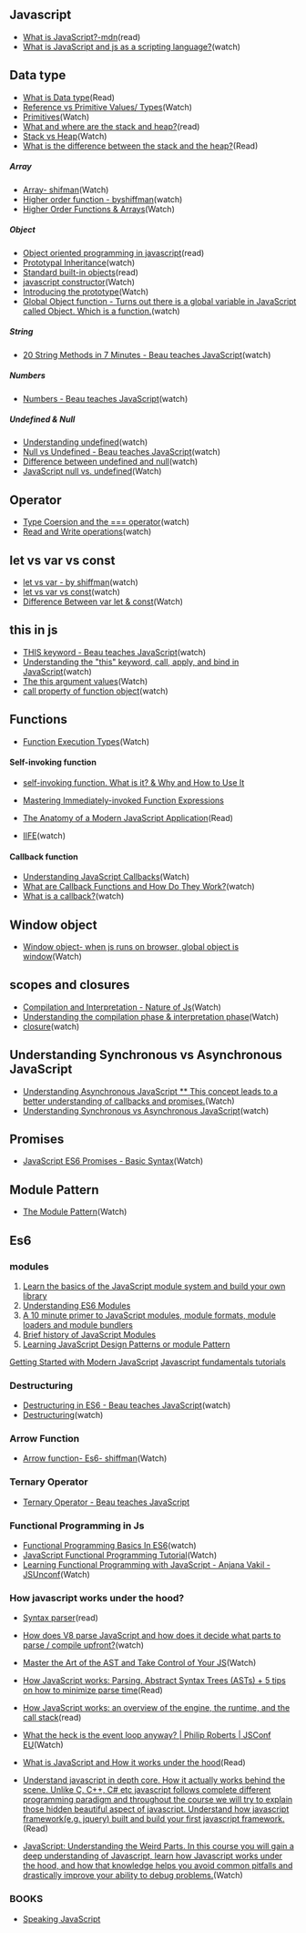 ## Javascript
- [What is JavaScript?-mdn](https://developer.mozilla.org/en-US/docs/Learn/JavaScript/First_steps/What_is_JavaScript)(read)
- [What is JavaScript and js as a scripting language?](https://www.youtube.com/watch?v=VEzWZav5EkA&list=PLqq-6Pq4lTTYFJxC9NLJ7dSTI5Z1WWB6K&index=3)(watch)


## Data type
- [What is Data type](https://searchmicroservices.techtarget.com/definition/data-type)(Read)
- [Reference vs Primitive Values/ Types](https://www.youtube.com/watch?v=9ooYYRLdg_g)(Watch)
- [Primitives](https://www.youtube.com/watch?v=r-Hph-6Awmg&list=PL9ZqDLjDY8PmVejsIWIShSizE6TFwC9tE&index=4)(Watch)
- [What and where are the stack and heap?](https://stackoverflow.com/questions/79923/what-and-where-are-the-stack-and-heap)(read)
- [Stack vs Heap](https://www.youtube.com/watch?v=PdvGEI-P3-M)(Watch)
- [What is the difference between the stack and the heap?](https://www.quora.com/What-is-the-difference-between-the-stack-and-the-heap)(Read)


##### Array
- [Array- shifman](https://www.youtube.com/results?search_query=array+in+javascript+shiffman)(Watch)
- [Higher order function - byshiffman](https://www.youtube.com/watch?v=H4awPsyugS0&list=PLRqwX-V7Uu6YgpA3Oht-7B4NBQwFVe3pr&index=5)(watch)
- [Higher Order Functions & Arrays](https://www.youtube.com/watch?v=rRgD1yVwIvE&t=398s)(Watch)


##### Object
- [Object oriented programming in javascript](https://scotch.io/@zellwk)(read)
- [Prototypal Inheritance](https://www.youtube.com/watch?v=3AKh0-PDsMw)(watch)
- [Standard built-in objects](https://developer.mozilla.org/en-US/docs/Web/JavaScript/Reference/Global_Objects)(read)
- [javascript constructor](https://www.youtube.com/watch?v=NmpHR95tZzQ&index=4&list=PLqq-6Pq4lTTaflXUL0v3TSm86nodn0c_u)(Watch)
- [Introducing the prototype](https://www.youtube.com/watch?v=z19gt-wslCo&index=12&list=PLqq-6Pq4lTTaflXUL0v3TSm86nodn0c_u)(Watch)
- [Global Object function - Turns out there is a global variable in JavaScript called Object. Which is a function.](https://www.youtube.com/watch?v=eFm3rdarXDA&list=PLqq-6Pq4lTTaflXUL0v3TSm86nodn0c_u&index=16)(watch)

##### String
- [20 String Methods in 7 Minutes - Beau teaches JavaScript](https://www.youtube.com/watch?v=VRz0nbax0uI)(watch)

##### Numbers
- [Numbers - Beau teaches JavaScript](https://www.youtube.com/watch?v=nBEBraDJkFg)(watch)

##### Undefined & Null
- [Understanding undefined](https://www.youtube.com/watch?v=oYhyG1M-W-o)(watch)
- [Null vs Undefined - Beau teaches JavaScript](https://www.youtube.com/watch?v=VwaqJy_clnc)(watch)
- [Difference between undefined and null](https://www.youtube.com/watch?v=JM-fQHknjh8)(watch)
- [JavaScript null vs. undefined](https://www.youtube.com/watch?v=spgTd91FAjo)(Watch)



## Operator 
- [Type Coersion and the === operator](https://www.youtube.com/watch?v=IQoBAaxR3Ng)(watch)
- [Read and Write operations](https://www.youtube.com/watch?v=EchOXbPyhVI&list=PLqq-6Pq4lTTZ_LyvzfrndUOkIvOF4y-_c&index=7)(watch)


## let vs var vs const
- [let vs var - by shiffman](https://www.youtube.com/watch?v=q8SHaDQdul0&index=1&list=PLRqwX-V7Uu6YgpA3Oht-7B4NBQwFVe3pr&pbjreload=10)(watch)
- [let vs var vs const](https://www.youtube.com/results?search_query=let+vs+var+javascript)(watch)
- [Difference Between var let & const](https://www.youtube.com/watch?v=Jbl5QRwMlNA&list=PL9ZqDLjDY8PmVejsIWIShSizE6TFwC9tE&index=3)(Watch)


## this in js
- [THIS keyword - Beau teaches JavaScript](https://www.youtube.com/watch?v=eOI9GzMfd24)(watch)
- [Understanding the "this" keyword, call, apply, and bind in JavaScript](https://tylermcginnis.com/this-keyword-call-apply-bind-javascript/)(watch)
- [The this argument values](https://www.youtube.com/watch?v=aqgOxngcLDg&index=8&list=PLqq-6Pq4lTTaflXUL0v3TSm86nodn0c_u)(Watch)
- [call property of function object](https://www.youtube.com/watch?v=vvV-GZ6AMMY&index=10&list=PLqq-6Pq4lTTaflXUL0v3TSm86nodn0c_u)(watch)

## Functions
- [Function Execution Types](https://www.youtube.com/watch?v=3VXk8h9tKEo&list=PLqq-6Pq4lTTaflXUL0v3TSm86nodn0c_u&index=7)(Watch)

#### Self-invoking function
- [self-invoking function. What is it? & Why and How to Use It](https://ilovecoding.org/lessons/self-invoking-anonymous-function-what-is-it-why-and-how-to-use-it)

- [Mastering Immediately-invoked Function Expressions](https://medium.com/@vvkchandra/essential-javascript-mastering-immediately-invoked-function-expressions-67791338ddc6)

- [The Anatomy of a Modern JavaScript Application](https://www.sitepoint.com/anatomy-of-a-modern-javascript-application/)(Read)
- [IIFE](https://www.youtube.com/watch?v=q21QSRpNaAQ&list=PLqq-6Pq4lTTZ_LyvzfrndUOkIvOF4y-_c&index=6)(watch)

#### Callback function
- [Understanding JavaScript Callbacks](https://www.youtube.com/watch?v=Nau-iEEgEoM&t=344s)(Watch)
- [What are Callback Functions and How Do They Work?](https://www.youtube.com/watch?v=uPCxgnLOuiQ)(watch)
- [What is a callback?](https://www.youtube.com/watch?v=xHneyv38Jro)(watch)

## Window object 
- [Window object- when js runs on browser, global object is window](https://www.youtube.com/watch?v=3oD7RQTJqvc&index=9&list=PLqq-6Pq4lTTZ_LyvzfrndUOkIvOF4y-_c)(Watch)

## scopes and closures
- [Compilation and Interpretation - Nature of Js](https://www.youtube.com/watch?v=tvb_Zl53xLI&index=10&list=PLqq-6Pq4lTTZ_LyvzfrndUOkIvOF4y-_c)(Watch)
- [Understanding the compilation phase & interpretation phase](https://www.youtube.com/watch?v=9d8Qxq-tJRg&index=11&list=PLqq-6Pq4lTTZ_LyvzfrndUOkIvOF4y-_c)(Watch)
- [closure](https://www.youtube.com/watch?v=Nj3_DMUXEbE&list=PLqq-6Pq4lTTZ_LyvzfrndUOkIvOF4y-_c&index=17)(watch)


## Understanding Synchronous vs Asynchronous JavaScript
- [Understanding Asynchronous JavaScript ** This concept leads to a better understanding of callbacks and promises.](https://www.youtube.com/watch?v=_IGIQ10yX1o&list=PLTo9PCskHpbHIDnzl8tRYldSCSQaFgAHd)(Watch)
- [Understanding Synchronous vs Asynchronous JavaScript](https://www.youtube.com/watch?v=Q-Zmc0E0GYY)(watch)

## Promises
- [JavaScript ES6 Promises - Basic Syntax](https://www.youtube.com/watch?v=SmPouEFKOBg)(Watch)

## Module Pattern
- [The Module Pattern](https://www.youtube.com/watch?v=yF3GR-7u4y4&list=PLqq-6Pq4lTTZ_LyvzfrndUOkIvOF4y-_c&index=20)(Watch)



## Es6 
  ### modules
1. [Learn the basics of the JavaScript module system and build your own library](https://medium.freecodecamp.org/anatomy-of-js-module-systems-and-building-libraries-fadcd8dbd0e)
2. [Understanding ES6 Modules](https://www.sitepoint.com/understanding-es6-modules/)
3. [A 10 minute primer to JavaScript modules, module formats, module loaders and module bundlers](https://www.jvandemo.com/a-10-minute-primer-to-javascript-modules-module-formats-module-loaders-and-module-bundlers/)
4. [Brief history of JavaScript Modules](https://medium.com/sungthecoder/javascript-module-module-loader-module-bundler-es6-module-confused-yet-6343510e7bde)
5. [Learning JavaScript Design Patterns or module Pattern](https://addyosmani.com/resources/essentialjsdesignpatterns/book/#designpatternsjavascript)

[Getting Started with Modern JavaScript](https://www.sitepoint.com/learn/javascript/)
[Javascript fundamentals tutorials](https://flaviocopes.com/tags/js/)


### Destructuring
- [Destructuring in ES6 - Beau teaches JavaScript](https://www.youtube.com/watch?v=-vR3a11Wzt0)(watch)
- [Destructuring](https://www.youtube.com/watch?v=eNPlzq9kPv4)(watch)

### Arrow Function
- [Arrow function- Es6- shiffman](https://www.youtube.com/watch?v=mrYMzpbFz18&t=1054s)(Watch)

### Ternary Operator
- [Ternary Operator - Beau teaches JavaScript](https://www.youtube.com/watch?v=s4sB1hm73tw)

### Functional Programming in Js
- [Functional Programming Basics In ES6](https://www.youtube.com/watch?v=FYXpOjwYzcs)(watch)
- [JavaScript Functional Programming Tutorial](https://www.youtube.com/watch?v=6NPfQJJEySY&index=5&list=PL9ZqDLjDY8PmVejsIWIShSizE6TFwC9tE)(Watch)
- [Learning Functional Programming with JavaScript - Anjana Vakil - JSUnconf](https://www.youtube.com/watch?v=e-5obm1G_FY)(Watch)

### How javascript works under the hood?
- [Syntax parser](https://medium.com/@easyexpresssoft/javascript-syntax-parser-4b7f3f320ebe)(read)
- [How does V8 parse JavaScript and how does it decide what parts to parse / compile upfront?](https://www.youtube.com/watch?v=Fg7niTmNNLg)(watch)
- [Master the Art of the AST and Take Control of Your JS](https://www.youtube.com/watch?v=C06MohLG_3s)(Watch)

- [How JavaScript works: Parsing, Abstract Syntax Trees (ASTs) + 5 tips on how to minimize parse time](https://blog.sessionstack.com/how-javascript-works-parsing-abstract-syntax-trees-asts-5-tips-on-how-to-minimize-parse-time-abfcf7e8a0c8)(Read)
- [How JavaScript works: an overview of the engine, the runtime, and the call stack](https://blog.sessionstack.com/how-does-javascript-actually-work-part-1-b0bacc073cf)(read)
- [What the heck is the event loop anyway? | Philip Roberts | JSConf EU](https://www.youtube.com/watch?v=8aGhZQkoFbQ)(Watch)
- [What is JavaScript and How it works under the hood](https://www.codementor.io/mukuljainx/what-is-javascript-and-how-it-works-under-the-hood-8bqkes6r2)(Read)
- [Understand javascript in depth core. How it actually works behind the scene. Unlike C, C++, C# etc javascript follows complete different programming paradigm and throughout the course we will try to explain those hidden beautiful aspect of javascript.
Understand how javascript framework(e.g. jquery) built and build your first javascript framework.](https://www.technolizard.com/base/technology/javascript/introduction/)(Read)
- [JavaScript: Understanding the Weird Parts.
In this course you will gain a deep understanding of Javascript, learn how Javascript works under the hood, and how that knowledge helps you avoid common pitfalls and drastically improve your ability to debug problems.](https://www.youtube.com/playlist?list=PLz1XPAFf8IxbIU78QL158l_KlN9CvH5fg)(Watch)


### BOOKS
- [Speaking JavaScript](http://speakingjs.com/es5/index.html#toc_ch19)
